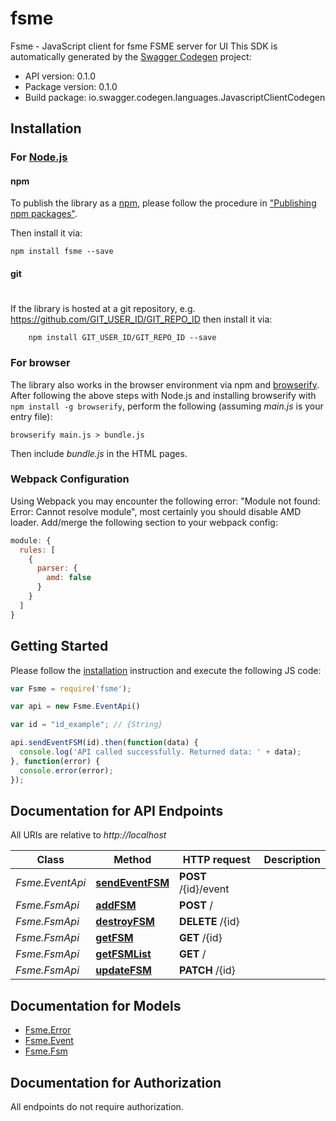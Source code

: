 # fsme

Fsme - JavaScript client for fsme
FSME server for UI
This SDK is automatically generated by the [Swagger Codegen](https://github.com/swagger-api/swagger-codegen) project:

- API version: 0.1.0
- Package version: 0.1.0
- Build package: io.swagger.codegen.languages.JavascriptClientCodegen

## Installation

### For [Node.js](https://nodejs.org/)

#### npm

To publish the library as a [npm](https://www.npmjs.com/),
please follow the procedure in ["Publishing npm packages"](https://docs.npmjs.com/getting-started/publishing-npm-packages).

Then install it via:

```shell
npm install fsme --save
```

#### git
#
If the library is hosted at a git repository, e.g.
https://github.com/GIT_USER_ID/GIT_REPO_ID
then install it via:

```shell
    npm install GIT_USER_ID/GIT_REPO_ID --save
```

### For browser

The library also works in the browser environment via npm and [browserify](http://browserify.org/). After following
the above steps with Node.js and installing browserify with `npm install -g browserify`,
perform the following (assuming *main.js* is your entry file):

```shell
browserify main.js > bundle.js
```

Then include *bundle.js* in the HTML pages.

### Webpack Configuration

Using Webpack you may encounter the following error: "Module not found: Error:
Cannot resolve module", most certainly you should disable AMD loader. Add/merge
the following section to your webpack config:

```javascript
module: {
  rules: [
    {
      parser: {
        amd: false
      }
    }
  ]
}
```

## Getting Started

Please follow the [installation](#installation) instruction and execute the following JS code:

```javascript
var Fsme = require('fsme');

var api = new Fsme.EventApi()

var id = "id_example"; // {String} 

api.sendEventFSM(id).then(function(data) {
  console.log('API called successfully. Returned data: ' + data);
}, function(error) {
  console.error(error);
});


```

## Documentation for API Endpoints

All URIs are relative to *http://localhost*

Class | Method | HTTP request | Description
------------ | ------------- | ------------- | -------------
*Fsme.EventApi* | [**sendEventFSM**](docs/EventApi.md#sendEventFSM) | **POST** /{id}/event | 
*Fsme.FsmApi* | [**addFSM**](docs/FsmApi.md#addFSM) | **POST** / | 
*Fsme.FsmApi* | [**destroyFSM**](docs/FsmApi.md#destroyFSM) | **DELETE** /{id} | 
*Fsme.FsmApi* | [**getFSM**](docs/FsmApi.md#getFSM) | **GET** /{id} | 
*Fsme.FsmApi* | [**getFSMList**](docs/FsmApi.md#getFSMList) | **GET** / | 
*Fsme.FsmApi* | [**updateFSM**](docs/FsmApi.md#updateFSM) | **PATCH** /{id} | 


## Documentation for Models

 - [Fsme.Error](docs/Error.md)
 - [Fsme.Event](docs/Event.md)
 - [Fsme.Fsm](docs/Fsm.md)


## Documentation for Authorization

 All endpoints do not require authorization.

